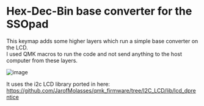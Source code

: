 # Hex-Dec-Bin base converter for the SSOpad

This keymap adds some higher layers which run a simple base converter on the LCD. \
I used QMK macros to run the code and not send anything to the host computer from these layers.

![image](https://lh3.googleusercontent.com/EpC2t8agoDezSun8gppziY1FSUB23kohA2pvMN3guD4uKZKaQ6SwOV3lLHdutLCykKPwHqNgHj6E-qBgu59ZiLhXAaxxUjY6h0HzG9kf)


It uses the i2c LCD library ported in here: https://github.com/JarofMolasses/qmk_firmware/tree/I2C_LCD/lib/lcd_dprentice
